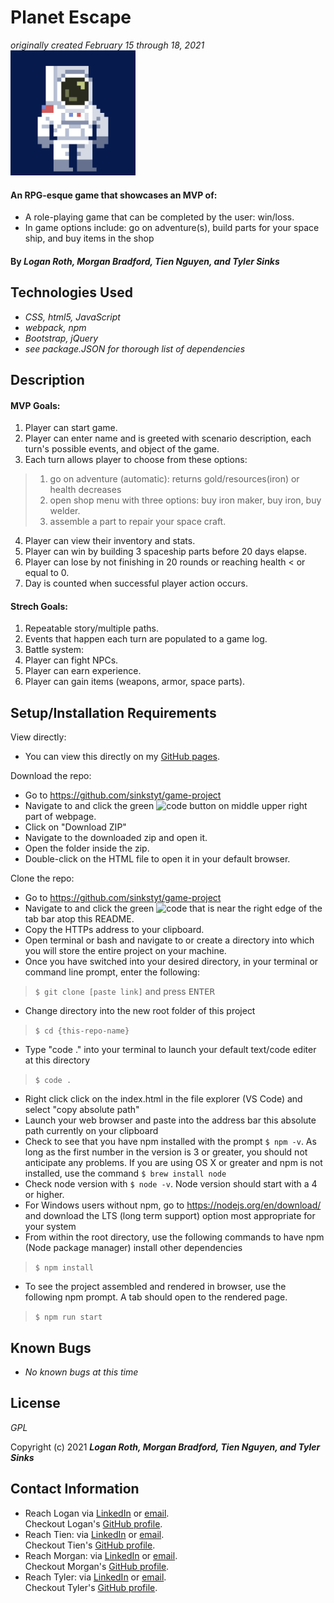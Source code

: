# Planet Escape
_originally created February 15 through 18, 2021_   <img src="src/images/astronaut_jumping.gif" alt="spaceman jumping animation" height="200">

#### An RPG-esque game that showcases an MVP of:
* A role-playing game that can be completed by the user: win/loss.
* In game options include: go on adventure(s), build parts for your space ship, and buy items in the shop

#### By _**Logan Roth, Morgan Bradford, Tien Nguyen, and Tyler Sinks**_

## Technologies Used

* _CSS, html5, JavaScript_
* _webpack, npm_
* _Bootstrap, jQuery_
* _see package.JSON for thorough list of dependencies_

## Description

#### MVP Goals:

1. Player can start game.
2. Player can enter name and is greeted with scenario description, each turn's possible events, and object of the game.
3. Each turn allows player to choose from these options:
>  1. go on adventure (automatic): returns gold/resources(iron) or health decreases
>  2. open shop menu with three options: buy iron maker, buy iron, buy welder.
>  3. assemble a part to repair your space craft.
4. Player can view their inventory and stats.
5. Player can win by building 3 spaceship parts before 20 days elapse.
6. Player can lose by not finishing in 20 rounds or reaching health < or equal to 0.
7. Day is counted when successful player action occurs.

#### Strech Goals: 
1. Repeatable story/multiple paths.
2. Events that happen each turn are populated to a game log.
3. Battle system:
4. Player can fight NPCs.
5. Player can earn experience.
6. Player can gain items (weapons, armor, space parts).

## Setup/Installation Requirements

View directly:
* You can view this directly on my <a href="https://sinkstyt.github.io/game-project/index.html" target="_blank">GitHub pages</a>.

Download the repo:
* Go to https://github.com/sinkstyt/game-project
* Navigate to and click the green <img src="code.PNG" alt="code" height="20"> button on middle upper right part of webpage.
* Click on "Download ZIP"
* Navigate to the downloaded zip and open it.
* Open the folder inside the zip.
* Double-click on the HTML file to open it in your default browser.

Clone the repo:
* Go to https://github.com/sinkstyt/game-project
* Navigate to and click the green <img src="code.PNG" alt="code" height="20"> that is near the right edge of the tab bar atop this README.
* Copy the HTTPs address to your clipboard.
* Open terminal or bash and navigate to or create a directory into which you will store the entire project on your machine.
* Once you have switched into your desired directory, in your terminal or command line prompt, enter the following:
> `$ git clone [paste link]` and press <kbd>ENTER</kdb>
* Change directory into the new root folder of this project
> `$ cd {this-repo-name}`
* Type "code ." into your terminal to launch your default text/code editer at this directory
> `$ code .`
* Right click click on the index.html in the file explorer (VS Code) and select "copy absolute path"
* Launch your web browser and paste into the address bar this absolute path currently on your clipboard
* Check to see that you have npm installed with the prompt `$ npm -v`. As long as the first number in the version is 3 or greater, you should not anticipate any problems. If you are using OS X or greater and npm is not installed, use the command `$ brew install node`
* Check node version with `$ node -v`. Node version should start with a 4 or higher.
* For Windows users without npm, go to https://nodejs.org/en/download/ and download the LTS (long term support) option most appropriate for your system
* From within the root directory, use the following commands to have npm (Node package manager) install other dependencies
> `$ npm install`
* To see the project assembled and rendered in browser, use the following npm prompt. A tab should open to the rendered page.
> `$ npm run start`

## Known Bugs

* _No known bugs at this time_

## License
_GPL_

Copyright (c) 2021 **_Logan Roth, Morgan Bradford, Tien Nguyen, and Tyler Sinks_**

## Contact Information
* Reach Logan via <a href="https://www.linkedin.com/in/lo-gr/" target="_blank">LinkedIn</a> or <a href="mailto:diamondintheroth@gmail.com" target="_blank">email</a>.<br>
Checkout Logan's <a href="https://github.com/Lo-GR" target="_blank">GitHub profile</a>.</li>
* Reach Tien: via <a href="https://www.linkedin.com/in/nguyentien96/" target="_blank">LinkedIn</a> or <a href="mailto:tien96ng@gmail.com" target="_blank">email</a>.<br>
Checkout Tien's <a href="https://github.com/Tien96ng" target="_blank">GitHub profile</a>.</li>
* Reach Morgan: via <a href="https://www.linkedin.com/in/morganjbradford/" target="_blank">LinkedIn</a> or <a href="mailto:morganjbradford95@gmail.com" target="_blank">email</a>.<br>
Checkout Morgan's <a href="https://github.com/" target="_blank">GitHub profile</a>.</li>
* Reach Tyler: via <a href="https://www.linkedin.com/in/tyler-sinks-93438137/" target="_blank">LinkedIn</a> or <a href="mailto:tyler.sinks@gmail.com" target="_blank">email</a>.<br>
Checkout Tyler's <a href="https://github.com/sinkstyt" target="_blank">GitHub profile</a>.</li>
